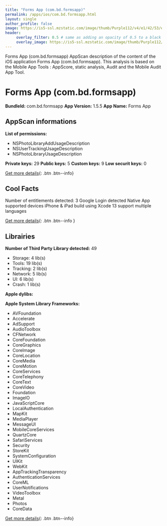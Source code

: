 ```yaml
---
title: "Forms App (com.bd.formsapp)"
permalink: /apps/ios/com.bd.formsapp.html
layout: single
author_profile: false
image: https://is5-ssl.mzstatic.com/image/thumb/Purple112/v4/e1/42/53/e1425346-be84-64e3-a2ef-a721b83966e6/AppIcon-1x_U007emarketing-0-10-0-85-220.png/512x512bb.jpg
header: 
     overlay_filter: 0.5 # same as adding an opacity of 0.5 to a black background
     overlay_image: https://is5-ssl.mzstatic.com/image/thumb/Purple112/v4/e1/42/53/e1425346-be84-64e3-a2ef-a721b83966e6/AppIcon-1x_U007emarketing-0-10-0-85-220.png/512x512bb.jpg
---
```

Forms App (com.bd.formsapp) AppScan description of the content of the iOS application Forms App (com.bd.formsapp). This analysis is based on the Mobile App Tools : AppScore, static analysis, Audit and the Mobile Audit App Tool.

# Forms App (com.bd.formsapp)

**BundleId:** com.bd.formsapp
**App Version:** 1.5.5
**App Name:** Forms App


## AppScan informations 

**List of permissions:** 
- NSPhotoLibraryAddUsageDescription
- NSUserTrackingUsageDescription
- NSPhotoLibraryUsageDescription
  
  
**Private keys:** 29
**Public keys:** 5
**Custom keys:** 9
**Low securit keys:** 0
  
[Get more details](/pricing.html){: .btn .btn--info}

## Cool Facts

Number of entitlements detected: 3
Google Login detected
Native App
supported devices iPhone & iPad
build using Xcode 13
support multiple languages
  
[Get more details](/pricing.html){: .btn .btn--info }

## Librairies 
**Number of Third Party Library detected:** 49
- Storage: 4 lib(s)
- Tools: 19 lib(s)
- Tracking: 2 lib(s)
- Network: 5 lib(s)
- UI: 6 lib(s)
- Crash: 1 lib(s)


**Apple dylibs:**


**Apple System Library Frameworks:**
- AVFoundation
- Accelerate
- AdSupport
- AudioToolbox
- CFNetwork
- CoreFoundation
- CoreGraphics
- CoreImage
- CoreLocation
- CoreMedia
- CoreMotion
- CoreServices
- CoreTelephony
- CoreText
- CoreVideo
- Foundation
- ImageIO
- JavaScriptCore
- LocalAuthentication
- MapKit
- MediaPlayer
- MessageUI
- MobileCoreServices
- QuartzCore
- SafariServices
- Security
- StoreKit
- SystemConfiguration
- UIKit
- WebKit
- AppTrackingTransparency
- AuthenticationServices
- CoreML
- UserNotifications
- VideoToolbox
- Metal
- Photos
- CoreData


  
[Get more details](/pricing.html){: .btn .btn--info}


